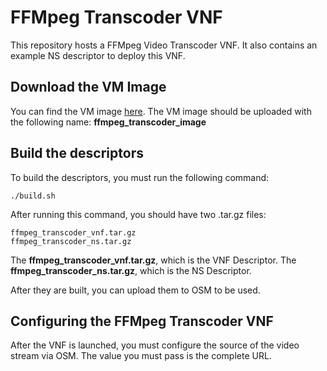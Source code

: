 # FFMpeg Transcoder VNF

This repository hosts a FFMpeg Video Transcoder VNF. It also contains an example NS descriptor to deploy this VNF.

## Download the VM Image

You can find the VM image [here](https://atnog.av.it.pt/~eduardosousa/ffmpeg_transcoder_image.qcow2).
The VM image should be uploaded with the following name: **ffmpeg_transcoder_image**

## Build the descriptors

To build the descriptors, you must run the following command:

~~~~
./build.sh
~~~~

After running this command, you should have two .tar.gz files:

~~~~
ffmpeg_transcoder_vnf.tar.gz
ffmpeg_transcoder_ns.tar.gz
~~~~

The **ffmpeg_transcoder_vnf.tar.gz**, which is the VNF Descriptor.
The **ffmpeg_transcoder_ns.tar.gz**, which is the NS Descriptor.

After they are built, you can upload them to OSM to be used.

## Configuring the FFMpeg Transcoder VNF

After the VNF is launched, you must configure the source of the video stream via OSM. The value you must pass is the complete URL.
